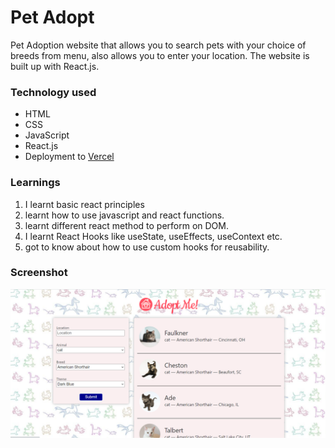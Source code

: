 # Pet Adopt
Pet Adoption website that allows you to search pets with your choice of breeds from menu, also allows you to enter your location. The website is built up with React.js.

### Technology used

- HTML
- CSS
- JavaScript
- React.js
- Deployment to [Vercel](https://vercel.com/)

### Learnings
1. I learnt basic react principles 
2. learnt how to use javascript and react functions.
3. learnt different react method to perform on DOM.
4. I learnt React Hooks like useState, useEffects, useContext etc.
5. got to know about how to use custom hooks for reusability.

### Screenshot
![ScreenShot of Pet Adopt](/Screenshots/pet-adopt-ss-react.PNG)
